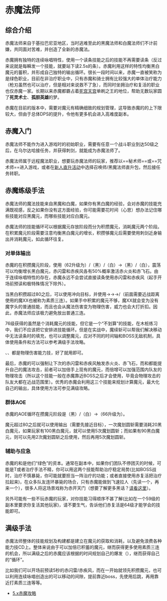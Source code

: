 # 赤魔法师
<FloatTOC />

## 综合介绍

赤魔法师来自于基拉巴尼亚地区，当时逃难至此的黑魔法师和白魔法师们不计前嫌，共同面对苦难，并创造了全新的赤魔法。

赤魔拥有独特的连续咏唱特性，使用一个读条技能之后的技能不再需要读条（反过来说就是每瞬发一个技能，就要站下读2.5s的条）。赤魔利用这样的特性均衡黑白魔元的蓄积，并形成自己独特的输出循环。很长一段时间以来，赤魔一直被笑称为是绿色职业，目前在非治疗职业中，只有赤魔和骑士拥有比较强大的单体治疗能力（枪刃虽然也可以治疗，但是相对来说救不了急），而同时坐拥治疗和复活的职业也仅赤魔一家。长期以来赤魔都霸占着[死宫天宫](/topic/dd.md)单刷之王的地位，帮助无数玩家圆了**死灵术士**、**孤胆英雄**的梦。

赤魔在目前的版本中，需要对魔元有精确细致的规划管理，这导致赤魔的的上下限较大，但由于总体DPS的提升，令他有更多机会进入高难度副本。

## 赤魔入门

赤魔法师不能作为进入游戏时的初始职业，需要有任意一个战斗职业到达50级之后，在乌尔达哈接任务<quest name="成为赤魔法师" />，并获得刺剑，就能成为赤魔法师了。

赤魔法师属于远程魔法职业，想要玩赤魔法师的玩家，推荐以==秘术师==或==咒术师==进入游戏，或者在[新人直升活动](/before/pay.md#萌新招待领多重福利)中选择召唤师/黑魔法师直升包，然后接任务<quest name="成为赤魔法师" />转职。

## 赤魔练级手法

赤魔法师的魔法技能来自黑魔和白魔，如果你有黑白魔的经验，会对赤魔的技能充满既视感，反之如果你没有这方面经验，你可能需要花时间（心思）想办法记住哪些技能对应黑魔元，而哪些技能对应白魔元。

赤魔法师的技能循环可以根据魔元存放阶段而分为积攒魔元，消耗魔元两个阶段。在积累魔元阶段需要注意均衡黑白魔元的增长，积攒够魔元后需要使用刺剑近身输出并消耗魔元，如此循环往复。

### 对单体输出

赤魔的在积攒魔元阶段，使用<Action name="摇荡" />（62升级为<Action name="震荡" />）/<Action name="赤火炎" />（黑）/<Action name="赤飞石" />（白）→<Action name="赤闪雷" />（黑）/<Action name="赤疾风" />（白），震荡可以均衡增长黑白魔元，赤闪雷和赤疾风各有50%概率激活赤火炎和赤飞石。由于连续咏唱特性的存在，赤魔永远不会尝试直接读条使用赤闪雷和赤疾风（起手开场前预读和极特殊情况下除外）。

当黑白积攒超过80之后，可以使用<Action name="短兵相接" />冲向目标，并使用<Action name="魔回刺" />→<Action name="魔交击斩" />→<Action name="魔连攻" />→<Action name="赤神圣" />/<Action name="赤核爆" />（前面需要近战距离使用的魔XX也被称为素质三连）。如果手中积累的魔元不够，魔XX就会变为没有魔字头的普通技能，而且也会从魔法伤害变为物理伤害，威力也会大打折扣。因此，赤魔法师应该极力避免放出普通三连。

76级获得的<Action name="魔续斩" />虽然是个消耗魔元的技能，但它是一个“不划算”的技能，在木桩练习中，我们不应该把它安排进技能循环。但是在实战中，魔续斩可以帮我们解决移动中无法读条时的填充，也可以调整魔元，应对不同的时间轴和BOSS无敌机制，具体使用条件和方法可以参考满级手法攻略。

<Action name="飞刺" />、<Action name="六分反击" />、<Action name="交剑" />都是物理伤害能力技，好了就用即可。

最后，赤魔的<Action name="促进" />可以强制让下次的赤闪雷和赤疾风触发赤火炎、赤飞石，而<Action name="倍增" />和<Action name="鼓励" />都能提升自己的魔法攻击，前者可以加倍手上现有的魔元，而倍增可以加强范围内队友的物理攻击（所以这个技能一般在赤魔靠近BOSS之后才会使用，毕竟会物理攻击的队友大都在近战范围里）。优秀的赤魔会利用这三个技能来规划计算魔元，最大化自己的输出，具体使用方法可参见满级攻略。

### 群体AOE

赤魔的AOE循环在攒魔元阶段是<Action name="赤震雷" />（黑）/<Action name="赤烈风" />（白）→<Action name="散碎" />（66升级为<Action name="冲击" />）。

魔元超过80之后就可以使用<Action name="魔划圆斩" />输出（需要先接近目标），一次魔划圆斩需要消耗20黑白魔元，如果玩家有100黑白魔元，就可以使用5次魔划圆斩；而如果有90黑白魔元，则可以先用2次魔划圆斩之后使用<Action name="倍增" />，然后再用5次魔划圆斩。

### 辅助与应急

赤魔的<Action name="赤治疗" />和<Action name="赤复活" />是他们“绿色”的资本。通常在副本中，如果你们团队不停团灭的时候，可能是T或者治疗手法不精，你可以用这两个技能帮助治疗稳定局势(比如BOSS战时，治疗不慎暴毙，你可能就要担当一阵治疗的功能；或者直接使用赤复活把治疗拉起来)，在众多队友连环暴毙的场合，只有赤魔能做到飞速拉人（先读一个<Action name="赤治疗" />，再来一个<Action name="赤复活" />），很多人将这场景戏称为赤开天门（想要了解更多黑话？[请看这里](/advanced/glossary.md)）。

另外可能有一些不玩赤魔的玩家，对你技能习得顺序不甚了解(比如在一个59级的副本里要求你复活其他玩家)，请不要生气，告诉他们赤复活是64级才能学会的技能即可。

## 满级手法

赤魔法师整体的技能规划及构建都是建立在魔元的获取和消耗，以及避免浪费各种能力技CD上。整体来说由于<Action name="倍增" />可以加倍已积蓄的魔元，继而获得更多使用素质三连的机会，所以满级之后的赤魔应该根据<Action name="倍增" />的时间规划自己的爆发（<Action name="鼓励" />），继而获得自己的“循环”。

比如我们可以开场前预读5秒的赤闪雷/赤疾风，而在一开始就领先积攒魔元，也可以利用连续咏唱创造出的可以移动的间隙，提前靠近boss，先使用<Action name="移转" />后跳，再用<Action name="短兵相接" />靠近打素质三连等等。

* [5.x赤魔攻略](https://bbs.nga.cn/read.php?tid=18925921)
